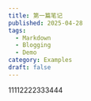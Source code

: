 ```yaml
---
title: 第一篇笔记
published: 2025-04-28
tags:
  - Markdown
  - Blogging
  - Demo
category: Examples
draft: false
---
```


11112222333444